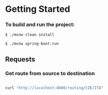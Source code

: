 # Getting Started

### To build and run the project:

```bash
$ ./mvnw clean install

$ ./mvnw spring-boot:run
```


## Requests

### Get route from source to destination
```bash

curl "http://localhost:8080/routing/CZE/ITA" 

```
